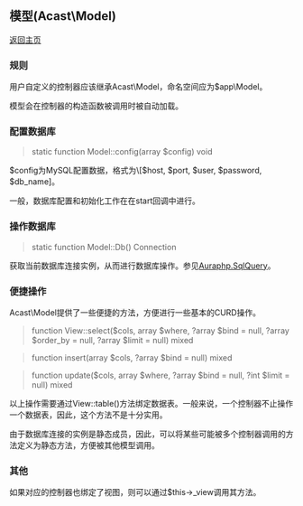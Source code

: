 ## 模型(Acast\\Model)

[返回主页](../Readme.md)

### 规则

用户自定义的控制器应该继承Acast\\Model，命名空间应为$app\\Model。

模型会在控制器的构造函数被调用时被自动加载。

### 配置数据库

> static function Model::config(array $config) void

$config为MySQL配置数据，格式为\[$host, $port, $user, $password, $db_name\]。

一般，数据库配置和初始化工作在在start回调中进行。

### 操作数据库

> static function Model::Db() Connection

获取当前数据库连接实例，从而进行数据库操作。参见[Auraphp.SqlQuery](https://github.com/auraphp/Aura.SqlQuery)。

### 便捷操作

Acast\\Model提供了一些便捷的方法，方便进行一些基本的CURD操作。

> function View::select($cols, array $where, ?array $bind = null, ?array $order_by = null, ?array $limit = null) mixed

> function insert(array $cols, ?array $bind = null) mixed

> function update($cols, array $where, ?array $bind = null, ?int $limit = null) mixed

以上操作需要通过View::table()方法绑定数据表。一般来说，一个控制器不止操作一个数据表，因此，这个方法不是十分实用。

由于数据库连接的实例是静态成员，因此，可以将某些可能被多个控制器调用的方法定义为静态方法，方便被其他模型调用。

### 其他

如果对应的控制器也绑定了视图，则可以通过$this-\>_view调用其方法。